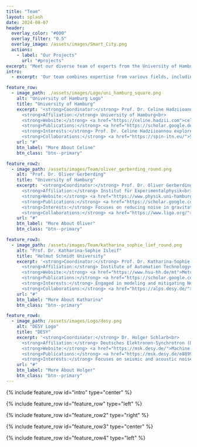 ```yaml
---
title: "Team"
layout: splash
date: 2024-08-07
header:
  overlay_color: "#000"
  overlay_filter: "0.5"
  overlay_image: /assets/images/Smart_City.png
  actions:
    - label: "Our Projects"
      url: "#projects"
excerpt: "Meet our diverse team of experts from the University of Hamburg, DESY, Helmut Schmidt University, GFZ Potsdam, and XFEL, working together on seismic and geophysical research."
intro: 
  - excerpt: 'Our team combines expertise from various fields, including geophysics, seismology, physics, and engineering, to push the boundaries of seismic and geo-acoustic research.'

feature_row:
  - image_path: ./assets/images/Logo/uni_hamburg_square.png
    alt: "University of Hamburg Logo"
    title: "University of Hamburg"
    excerpt: '<strong>Coordinator:</strong> Prof. Dr. Celine Hadziioannou<br>
      <strong>Affiliation:</strong> University of Hamburg<br>
      <strong>Website:</strong> <a href="https://celine.hadzii.com">celine.hadzii.com</a>, <a href="https://www.geo.uni-hamburg.de/en/geophysik/forschung/seismology.html">UHH Seismology</a><br>
      <strong>Publications:</strong> <a href="https://scholar.google.de/citations?hl=en&user=WvhdbrgAAAAJ">Google Scholar</a><br>
      <strong>Interests:</strong> Prof. Dr. Celine Hadziioannou explores seismic signals recorded in the absence of earthquakes, considering these usually discarded "noise" signals as valuable sources of information.<br>
      <strong>Collaborations:</strong> <a href="https://spin-itn.eu/">SPIN</a>'
    url: "#"
    btn_label: "More About Celine"
    btn_class: "btn--primary"

feature_row2:
  - image_path: /assets/images/Team/oliver_gerberding_round.png
    alt: "Prof. Dr. Oliver Gerberding"
    title: "University of Hamburg"
    excerpt: '<strong>Coordinator:</strong> Prof. Dr. Oliver Gerberding<br>
      <strong>Affiliation:</strong> Institut für Experimentalphysik<br>
      <strong>Website:</strong> <a href="https://www.physik.uni-hamburg.de/iexp/gwd">Gravitational wave detection</a><br>
      <strong>Publications:</strong> <a href="https://scholar.google.com/citations?user=-h2HvqcAAAAJ&hl=de">Google Scholar</a>, <a href="https://orcid.org/0000-0001-7740-2698">ORCID</a><br>
      <strong>Interests:</strong> Focuses on reducing noise in gravitational wave detectors and developing space-based detector technology.<br>
      <strong>Collaborations:</strong> <a href="https://www.ligo.org/">LIGO-Virgo-Kagra</a>, <a href="https://www.et-gw.eu/">Einstein Telescope</a>, <a href="https://www.lisamission.org/">LISA</a>'
    url: "#"
    btn_label: "More About Oliver"
    btn_class: "btn--primary"

feature_row3:
  - image_path: /assets/images/Team/katharina_sophie_lief_round.png
    alt: "Prof. Dr. Katharina-Sophie Isleif"
    title: "Helmut Schmidt University"
    excerpt: '<strong>Coordinator:</strong> Prof. Dr. Katharina-Sophie Isleif<br>
      <strong>Affiliation:</strong> Institute of Automation Technology<br>
      <strong>Website:</strong> <a href="https://www.hsu-hh.de/mt">Metrology Group</a><br>
      <strong>Publications:</strong> <a href="https://scholar.google.com/citations?hl=de&user=5clbTvsAAAAJ&view_op=list_works&sortby=pubdate">Google Scholar</a><br>
      <strong>Interests:</strong> Engaged in modeling and mitigating Newtonian noise for the "Einstein Telescope".<br>
      <strong>Collaborations:</strong> <a href="https://alps.desy.de/">Einstein Telescope (ET), ALPS</a>'
    url: "#"
    btn_label: "More About Katharina"
    btn_class: "btn--primary"

feature_row4:
  - image_path: /assets/images/Logo/desy.png
    alt: "DESY Logo"
    title: "DESY"
    excerpt: '<strong>Coordinator:</strong> Dr. Holger Schlarb<br>
      <strong>Affiliation:</strong> Deutsches Elektronen-Synchrotron (DESY)<br>
      <strong>Website:</strong> <a href="https://msk.desy.de/">Machine Beam Control group</a>, <a href="https://www.desy.de/index_eng.html">desy.de</a><br>
      <strong>Publications:</strong> <a href="https://msk.desy.de/e88991/e89336/index_ger.html">Scientific Journal Articles</a>, <a href="https://orcid.org/0000-0003-4115-5183">ORCID</a><br>
      <strong>Interests:</strong> Focuses on seismic and acoustic noise impacts on accelerator beam stabilization.<br>'
    url: "#"
    btn_label: "More About Holger"
    btn_class: "btn--primary"
---
```


{% include feature_row id="intro" type="center" %}

{% include feature_row id="feature_row" type="left" %}

{% include feature_row id="feature_row2" type="right" %}

{% include feature_row id="feature_row3" type="center" %}

{% include feature_row id="feature_row4" type="left" %}
